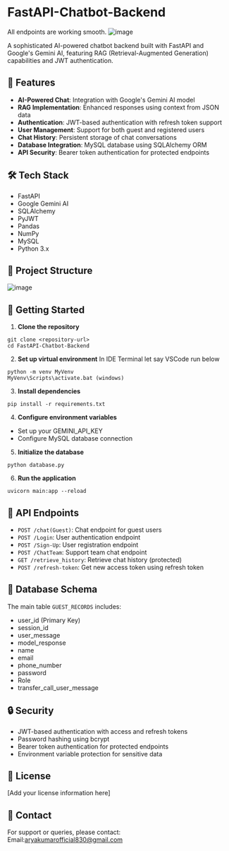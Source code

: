 # FastAPI-Chatbot-Backend
All endpoints are working smooth.
![image](https://github.com/user-attachments/assets/c9293db7-bcc5-48f9-837f-4a138a99afe3)


A sophisticated AI-powered chatbot backend built with FastAPI and Google's Gemini AI, featuring RAG (Retrieval-Augmented Generation) capabilities and JWT authentication.

## 🌟 Features

- **AI-Powered Chat**: Integration with Google's Gemini AI model
- **RAG Implementation**: Enhanced responses using context from JSON data
- **Authentication**: JWT-based authentication with refresh token support
- **User Management**: Support for both guest and registered users
- **Chat History**: Persistent storage of chat conversations
- **Database Integration**: MySQL database using SQLAlchemy ORM
- **API Security**: Bearer token authentication for protected endpoints

## 🛠 Tech Stack

- FastAPI
- Google Gemini AI
- SQLAlchemy
- PyJWT
- Pandas
- NumPy
- MySQL
- Python 3.x

## 📁 Project Structure
![image](https://github.com/user-attachments/assets/0a7ac7a0-c664-45a3-801b-c2cc0f5e1fca)

## 🚀 Getting Started

1. **Clone the repository**
```plaintext
git clone <repository-url>
cd FastAPI-Chatbot-Backend
```


2. **Set up virtual environment**
In IDE Terminal let say VSCode run below
```plaintext
python -m venv MyVenv
MyVenv\Scripts\activate.bat (windows)
```

3. **Install dependencies**
```plaintext
pip install -r requirements.txt
```

4. **Configure environment variables**
- Set up your GEMINI_API_KEY
- Configure MySQL database connection

5. **Initialize the database**
```plaintext
python database.py
```

6. **Run the application**
```plaintext
uvicorn main:app --reload
```

## 🔑 API Endpoints

- `POST /chat(Guest)`: Chat endpoint for guest users
- `POST /Login`: User authentication endpoint
- `POST /Sign-Up`: User registration endpoint
- `POST /ChatTeam`: Support team chat endpoint
- `GET /retrieve_history`: Retrieve chat history (protected)
- `POST /refresh-token`: Get new access token using refresh token

## 💾 Database Schema

The main table `GUEST_RECORDS` includes:
- user_id (Primary Key)
- session_id
- user_message
- model_response
- name
- email
- phone_number
- password
- Role
- transfer_call_user_message

## 🔒 Security

- JWT-based authentication with access and refresh tokens
- Password hashing using bcrypt
- Bearer token authentication for protected endpoints
- Environment variable protection for sensitive data

## 📝 License

[Add your license information here]

## 👥 Contact

For support or queries, please contact:
Email:aryakumarofficial830@gmail.com

